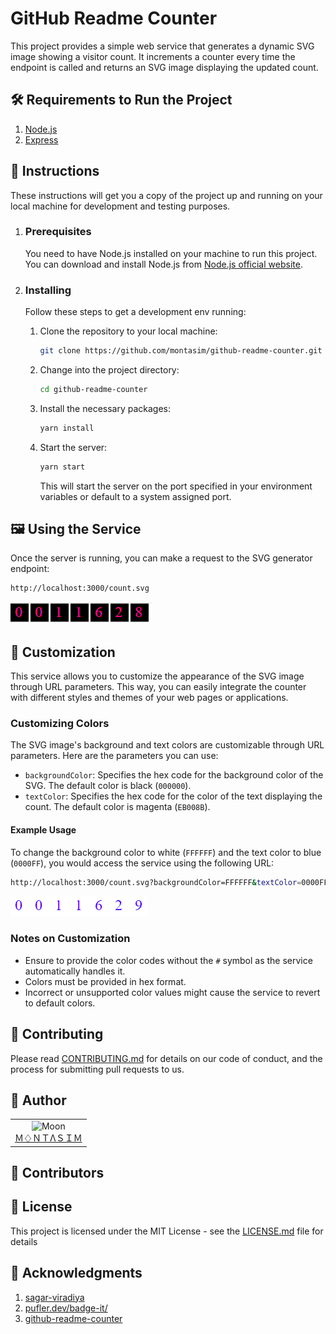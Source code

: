 # GitHub Readme Counter

This project provides a simple web service that generates a dynamic SVG image showing a visitor count. It increments a counter every time the endpoint is called and returns an SVG image displaying the updated count.

## 🛠️ Requirements to Run the Project

1. [Node.js](https://nodejs.org/en)
2. [Express](https://expressjs.com/)

## 🚀 Instructions

These instructions will get you a copy of the project up and running on your local machine for development and testing purposes.

1. ### Prerequisites

   You need to have Node.js installed on your machine to run this project. You can download and install Node.js from [Node.js official website](https://nodejs.org/).

2. ### Installing

   Follow these steps to get a development env running:

   1. Clone the repository to your local machine:
      ```bash
      git clone https://github.com/montasim/github-readme-counter.git
      ```

   2. Change into the project directory:
      ```bash
      cd github-readme-counter
      ```
   
   3. Install the necessary packages:

      ```bash
      yarn install
      ```
   
   4. Start the server:

      ```bash
      yarn start
      ```
   
      This will start the server on the port specified in your environment variables or default to a system assigned port.

## 🖼️ Using the Service

Once the server is running, you can make a request to the SVG generator endpoint:

   ```bash
   http://localhost:3000/count.svg
   ```

![Default Visitor Count](./default.png)

## 🎨 Customization

This service allows you to customize the appearance of the SVG image through URL parameters. This way, you can easily integrate the counter with different styles and themes of your web pages or applications.

### Customizing Colors

The SVG image's background and text colors are customizable through URL parameters. Here are the parameters you can use:

- `backgroundColor`: Specifies the hex code for the background color of the SVG. The default color is black (`000000`).
- `textColor`: Specifies the hex code for the color of the text displaying the count. The default color is magenta (`EB008B`).

#### Example Usage

To change the background color to white (`FFFFFF`) and the text color to blue (`0000FF`), you would access the service using the following URL:

```bash
http://localhost:3000/count.svg?backgroundColor=FFFFFF&textColor=0000FF
```

![Customized Visitor Count](./customized-example.png)

### Notes on Customization

- Ensure to provide the color codes without the `#` symbol as the service automatically handles it.
- Colors must be provided in hex format.
- Incorrect or unsupported color values might cause the service to revert to default colors.

## 🤝 Contributing

Please read [CONTRIBUTING.md](./CONTRIBUTING.md) for details on our code of conduct, and the process for submitting pull requests to us.

## 📖 Author

<table>
  <tr>
    <td  align=center>
        <img src="https://avatars.githubusercontent.com/u/95298623?v=4" width="100px" alt="Moon">
        <a href="https://github.com/montasim">
          <br>
            Ｍ♢ＮＴΛＳＩＭ
          </br>
        </a>
    </td>
  </tr>
</table>

## 👥 Contributors

## 📝 License

This project is licensed under the MIT License - see the [LICENSE.md](./LICENSE.md) file for details

## 🙏 Acknowledgments

1. [sagar-viradiya](https://github.com/sagar-viradiya/sagar-viradiya)
2. [pufler.dev/badge-it/](https://pufler.dev/badge-it/)
2. [github-readme-counter](https://github.com/iamskok/github-readme-counter)
